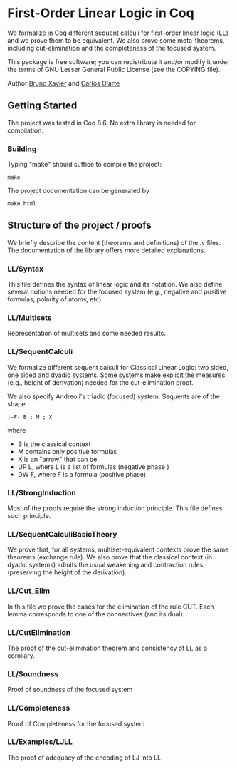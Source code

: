 
# First-Order Linear Logic in Coq

We formalize in Coq different sequent calculi for first-order linear logic (LL) and we prove them to be equivalent. We also prove some meta-theorems, including cut-elimination and the completeness of the focused system. 

This package is free software; you can redistribute it and/or modify it under the terms of GNU Lesser General Public License (see the COPYING file). 

Author  <a href="mailto: bruno_xavier86@yahoo.com.br">Bruno Xavier</a>
and <a href="mailto:carlos.olarte@gmail.com"> Carlos Olarte</a>


## Getting Started

The project was tested in Coq 8.6. No extra library is needed for compilation. 

### Building 

Typing "make" should suffice to compile the project:

```
make
```

The project documentation can be generated by

```
make html
```


## Structure of the project / proofs

We briefly describe the content (theorems and definitions) of the .v files. The documentation of the library offers more detailed explanations. 


### LL/Syntax
This file defines the syntax of linear logic and its notation.  We also define several notions needed for the focused system (e.g., negative and positive formulas, polarity of atoms, etc)

### LL/Multisets
Representation of multisets and some needed results.

### LL/SequentCalculi
We formalize different sequent calculi for Classical Linear Logic: two sided, one sided and dyadic systems. Some systems make explicit the measures (e.g., height of derivation) needed for the cut-elimination proof. 

We also specify Andreoli's triadic (focused) system. Sequents are of the shape
```
|-F- B ; M ; X
```

where

 - B is the classical context
 - M contains only positive formulas
 - X is an "arrow" that can be:
  - UP L, where L is a list of formulas (negative phase )
  - DW F, where F is a formula (positive phase)



### LL/StrongInduction
Most of the proofs require the strong induction principle. This file defines such principle. 

### LL/SequentCalculiBasicTheory
We prove that, for all systems, multiset-equivalent contexts prove the same theorems (exchange rule). We also prove that the classical context (in dyadic systems) admits the usual weakening and contraction rules (preserving the height of the derivation). 


### LL/Cut_Elim
In this file we prove the cases for the elimination of the rule CUT. Each lemma corresponds to one of the connectives (and its dual). 

### LL/CutElimination
The proof of the cut-elimination theorem and consistency of LL as a corollary. 


### LL/Soundness
Proof of soundness of the focused system


### LL/Completeness
Proof of Completeness for the focused system

### LL/Examples/LJLL
The proof of adequacy of the encoding of LJ into LL
